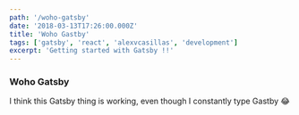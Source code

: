 ```yaml
---
path: '/woho-gatsby'
date: '2018-03-13T17:26:00.000Z'
title: 'Woho Gastby'
tags: ['gatsby', 'react', 'alexvcasillas', 'development']
excerpt: 'Getting started with Gatsby !!'
---
```


### Woho Gatsby

I think this Gatsby thing is working, even though I constantly type Gastby :joy:
